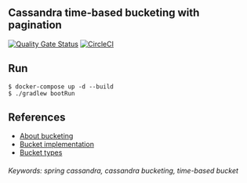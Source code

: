 ## Cassandra time-based bucketing with pagination

[![Quality Gate Status](https://sonarcloud.io/api/project_badges/measure?project=shermende_spring-boot-cassandra-bucketing&metric=alert_status)](https://sonarcloud.io/dashboard?id=shermende_spring-boot-cassandra-bucketing)
[![CircleCI](https://circleci.com/gh/shermende/spring-boot-cassandra-bucketing.svg?style=svg)](https://circleci.com/gh/shermende/spring-boot-cassandra-bucketing)

## Run
```
$ docker-compose up -d --build
$ ./gradlew bootRun
```

## References
* [About bucketing](https://blog.discordapp.com/how-discord-stores-billions-of-messages-7fa6ec7ee4c7)
* [Bucket implementation](https://github.com/daviddominguez/springboot-cassandra-example)
* [Bucket types](https://www.slideshare.net/MarkusHfer/bucket-your-partitions-wisely-cassandra-summit-2016)

###### Keywords: spring cassandra, cassandra bucketing, time-based bucket